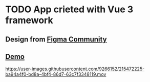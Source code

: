 # TODO App crieted with Vue 3 framework

## Design from [Figma Community](https://www.figma.com/community/)

## [Demo](https://gavrushuk.github.io/vue-3-todo/)

https://user-images.githubusercontent.com/9266152/215472225-ba94a4f0-bd8a-4bf4-86d7-63c7f3348119.mov
